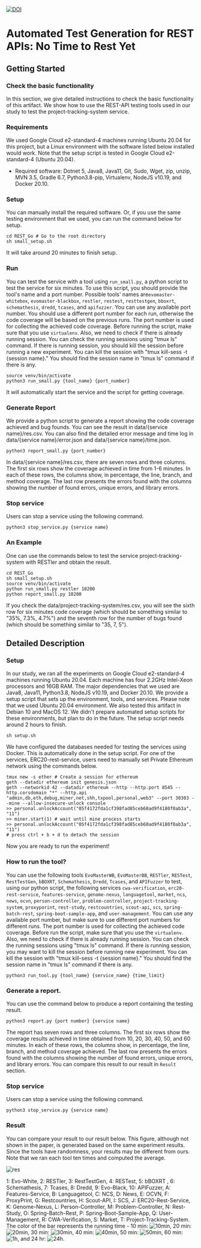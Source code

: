 [![DOI](https://zenodo.org/badge/DOI/10.5281/zenodo.6579107.svg)](https://doi.org/10.5281/zenodo.6579107)

# Automated Test Generation for REST APIs: No Time to Rest Yet

## Getting Started

### Check the basic functionality

In this section, we give detailed instructions to check the basic functionality of this artifact.
We show how to use the REST-API testing tools used in our study to test the project-tracking-system service.

### Requirements

We used Google Cloud e2-standard-4 machines running Ubuntu 20.04 for this project, but a Linux environment with the software listed below installed would work. Note that the setup script is tested in Google Cloud e2-standard-4 (Ubuntu 20.04).

- Required software: Dotnet 5, Java8, Java11, Git, Sudo, Wget, zip, unzip, MVN 3.5, Gradle 6.7, Python3.8-pip, Virtualenv, NodeJS v10.19, and Docker 20.10. 

### Setup

You can manually install the required software. Or, if you use the same testing environment that we used, you can run the command below for setup.

```
cd REST_Go # Go to the root directory
sh small_setup.sh
```

It will take around 20 minutes to finish setup.


### Run

You can test the service with a tool using `run_small.py`, a python script to test the service for six minutes.
To use this script, you should provide the tool's name and a port number. Possible tools' names are`evomaster-whitebox`, `evomaster-blackbox`, `restler`, `restest`, `resttestgen`, `bboxrt`, `schemathesis`, `dredd`, `tcases`, and `apifuzzer`.
You can use any available port number. You should use a different port number for each run, otherwise the code coverage will be based on the previous runs. The port number is used for collecting the achieved code coverage.
Before running the script, make sure that you use `virtualenv`.
Also, we need to check if there is already running session. You can check the running sessions using "tmux ls" command. If there is running session, you should kill the session before running a new experiment.
You can kill the session with "tmux kill-sess -t {session name}." You should find the session name in "tmux ls" command if there is any.

```
source venv/bin/activate
python3 run_small.py {tool_name} {port_number}
```

It will automatically start the service and the script for getting coverage.

### Generate Report

We provide a python script to generate a report showing the code coverage achieved and bug founds. You can see the result in data/{service name}/res.csv.
You can also find the detailed error message and time log in data/{service name}/error.json and data/{service name}/time.json.

```
python3 report_small.py {port_number}
```

In data/{service name}/res.csv, there are seven rows and three columns.
The first six rows show the coverage achieved in time from 1-6 minutes. In each of these rows, the columns show, in percentage, the line, branch, and method coverage.
The last row presents the errors found with the columns showing the number of found errors, unique errors, and library errors.

### Stop service

Users can stop a service using the following command.

```
python3 stop_service.py {service name}
```

### An Example

One can use the commands below to test the service project-tracking-system with RESTler and obtain the result.

```
cd REST_Go
sh small_setup.sh
source venv/bin/activate
python run_small.py restler 10200
python report_small.py 10200
```

If you check the data/project-tracking-system/res.csv, you will see the sixth row for six minutes code coverage (which should be something similar to "35%, 7.3%, 4.7%") and the seventh row for the number of bugs found (which should be something similar to "35, 7, 5").

## Detailed Description


### Setup

In our study, we ran all the experiments on Google Cloud e2-standard-4 machines running Ubuntu 20.04. Each machine has four 2.2GHz Intel-Xeon processors and 16GB RAM. The major dependencies that we used are Java8, Java11, Python3.8, NodeJS v10.19, and Docker 20.10. We provide a setup script that sets up the environment, tools, and services. Please note that we used Ubuntu 20.04 environment. We also tested this artifact in Debian 10 and MacOS 12. We didn't prepare automated setup scripts for these environments, but plan to do in the future. The setup script needs around 2 hours to finish.
```
sh setup.sh
```

We have configured the databases needed for testing the services using Docker. This is automatically done in the setup script. For one of the services, ERC20-rest-service, users need to manually set Private Ethereum network using the commands below.
```
tmux new -s ether # Create a session for ethereum
geth --datadir ethereum init genesis.json
geth --networkid 42 --datadir ethereum --http --http.port 8545 --http.corsdomain "*" --http.api "admin,db,eth,debug,miner,net,shh,txpool,personal,web3" --port 30303 --mine --allow-insecure-unlock console
>> personal.unlockAccount("05f4172fda1cf398fad85ceb60ad9f4180f0ab3a", "11")
>> miner.start(1) # wait until mine process starts
>> personal.unlockAccount("05f4172fda1cf398fad85ceb60ad9f4180f0ab3a", "11")
# press ctrl + b + d to detach the session
```

Now you are ready to run the experiment!

### How to run the tool?

You can use the following tools `EvoMasterWB`, `EvoMasterBB`, `RESTler`, `RESTest`, `RestTestGen`, `bBOXRT`, `Schemathesis`, `Dredd`, `Tcases`, and `APIFuzzer` to test, using our python script, the following services `cwa-verification`, `erc20-rest-service`, `features-service`, `genome-nexus`, `languagetool`, `market`, `ncs`, `news`, `ocvn`, `person-controller`, `problem-controller`, `project-tracking-system`, `proxyporint`, `rest-study`, `restcountries`, `scout-api`, `scs`, `spring-batch-rest`, `spring-boot-sample-app`, and `user-management`.
You can use any available port number, but make sure to use different port numbers for different runs. The port number is used for collecting the achieved code coverage.
Before run the script, make sure that you use the `virtualenv`.
Also, we need to check if there is already running session. You can check the running sessions using "tmux ls" command. If there is running session, you may want to kill the session before running new experiment.
You can kill the session with "tmux kill-sess -t {session name}." You should find the session name in "tmux ls" command if there is any.
```
python3 run_tool.py {tool_name} {service_name} {time_limit}
```

### Generate a report.

You can use the command below to produce a report containing the testing result.

```
python3 report.py {port number} {service name}
```

The report has seven rows and three columns. 
The first six rows show the coverage results achieved in time obtained from 10, 20, 30, 40, 50, and 60 minutes. In each of these rows, the columns show, in percentage, the line, branch, and method coverage achieved. The last row presents the errors found with the columns showing the number of found errors, unique errors, and library errors.
You can compare this result to our result in `Result` section.

### Stop service

Users can stop a service using the following command.

```
python3 stop_service.py {service name}
```

### Result

You can compare your result to our result below. This figure, although not shown in the paper, is generated based on the same experiment results. Since the tools have randomness, your results may be different from ours. Note that we ran each tool ten times and computed the average.

![res](images/figure_all.png)

1: Evo-White, 2: RESTler, 3: RestTestGen, 4: RESTest, 5: bBOXRT , 6: Schemathesis, 7: Tcases, 8: Dredd, 9: Evo-Black, 10: APIFuzzer, A: Features-Service, B: Languagetool, C: NCS, D: News, E: OCVN, F: ProxyPrint, G: Restcountries, H: Scout-API, I: SCS, J: ERC20-Rest-Service, K: Genome-Nexus, L: Person-Controller, M: Problem-Controller, N: Rest-Study, O: Spring-Batch-Rest, P: Spring-Boot-Sample-App, Q: User-Management, R: CWA-Verification, S: Market, T: Project-Tracking-System. The color of the bar represents the running time - 10 min: ![10min](images/10min.png), 20 min: ![20min](images/20min.png), 30 min: ![30min](images/30min.png), 40 min: ![40min](images/40min.png), 50 min: ![50min](images/50min.png), 60 min: ![1h](images/1h.png), and 24 hr: ![24h](images/24h.png).
